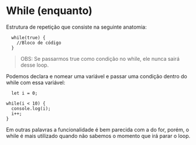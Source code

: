 # While (enquanto)

Estrutura de repetição que consiste na seguinte anatomia:

```Js
  while(true) {
    //Bloco de código
  }
```

> OBS: Se passarmos true como condição no while, ele nunca sairá desse loop.

Podemos declara e nomear uma variável e passar uma condição dentro do while com essa variável:

```Js
  let i = 0;

while(i < 10) {
  console.log(i);
  i++;
}
```

Em outras palavras a funcionalidade é bem parecida com a do for, porém, o while é mais utilizado quando não sabemos o momento que irá parar o loop.

